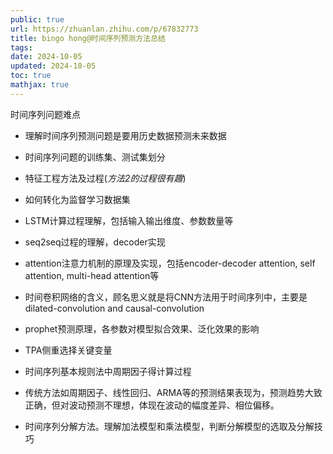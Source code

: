 ```yaml
---
public: true
url: https://zhuanlan.zhihu.com/p/67832773
title: bingo hong@时间序列预测方法总结
tags:
date: 2024-10-05
updated: 2024-10-05
toc: true
mathjax: true
---
```


时间序列问题难点

  + 理解时间序列预测问题是要用历史数据预测未来数据

  + 时间序列问题的训练集、测试集划分

  + 特征工程方法及过程(*方法2的过程很有趣*)

  + 如何转化为监督学习数据集

  + LSTM计算过程理解，包括输入输出维度、参数数量等

  + seq2seq过程的理解，decoder实现

  + attention注意力机制的原理及实现，包括encoder-decoder attention, self attention, multi-head attention等

  + 时间卷积网络的含义，顾名思义就是将CNN方法用于时间序列中，主要是dilated-convolution and causal-convolution

  + prophet预测原理，各参数对模型拟合效果、泛化效果的影响

  + TPA侧重选择关键变量

  + 时间序列基本规则法中周期因子得计算过程

  + 传统方法如周期因子、线性回归、ARMA等的预测结果表现为，预测趋势大致正确，但对波动预测不理想，体现在波动的幅度差异、相位偏移。

  + 时间序列分解方法。理解加法模型和乘法模型，判断分解模型的选取及分解技巧

